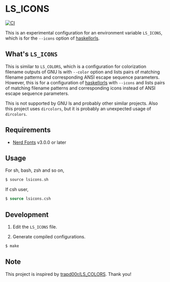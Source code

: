 # LS_ICONS

[![CI](https://github.com/a5ob7r/LS_ICONS/actions/workflows/ci.yml/badge.svg)](https://github.com/a5ob7r/LS_ICONS/actions/workflows/ci.yml)

This is an experimental configuration for an environment variable `LS_ICONS`, which is for the `--icons` option of [haskellorls](https://github.com/a5ob7r/haskellorls).

## What's `LS_ICONS`

This is similar to `LS_COLORS`, which is a configuration for colorization filename outputs of GNU ls with `--color` option and lists pairs of matching filename patterns and corresponding ANSI escape sequence parameters. However, this is for a configuration of [haskellorls](https://github.com/a5ob7r/haskellorls) with `--icons` and lists pairs of matching filename patterns and corresponding icons instead of ANSI escape sequence parameters.

This is not supported by GNU ls and probably other similar projects. Also this project uses `dircolors`, but it is probably an unexpected usage of `dircolors`.

## Requirements

- [Nerd Fonts](https://www.nerdfonts.com/) v3.0.0 or later

## Usage

For sh, bash, zsh and so on,

```sh
$ source lsicons.sh
```

If csh user,

```csh
$ source lsicons.csh
```

## Development

1. Edit the `LS_ICONS` file.

2. Generate compiled configurations.

```sh
$ make
```

## Note

This project is inspired by [trapd00r/LS_COLORS](https://github.com/trapd00r/LS_COLORS). Thank you!
